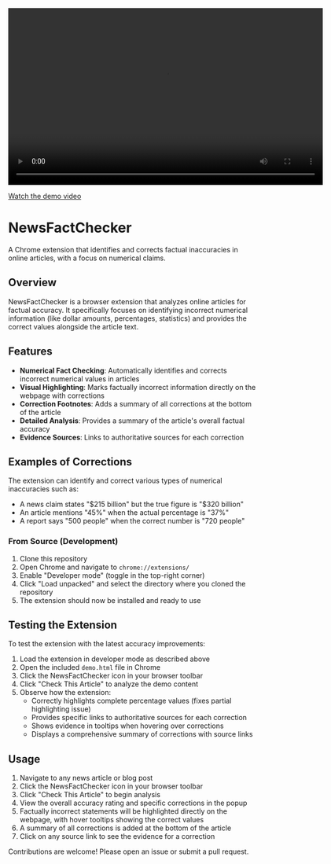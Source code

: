 <video width="640" height="360" controls>
  <source src="vid/demo.mov" type="video/mov">
</video>




[Watch the demo video](vid/demo.mov)
# NewsFactChecker

A Chrome extension that identifies and corrects factual inaccuracies in online articles, with a focus on numerical claims.

## Overview

NewsFactChecker is a browser extension that analyzes online articles for factual accuracy. It specifically focuses on identifying incorrect numerical information (like dollar amounts, percentages, statistics) and provides the correct values alongside the article text.

## Features

- **Numerical Fact Checking**: Automatically identifies and corrects incorrect numerical values in articles
- **Visual Highlighting**: Marks factually incorrect information directly on the webpage with corrections
- **Correction Footnotes**: Adds a summary of all corrections at the bottom of the article
- **Detailed Analysis**: Provides a summary of the article's overall factual accuracy
- **Evidence Sources**: Links to authoritative sources for each correction

## Examples of Corrections

The extension can identify and correct various types of numerical inaccuracies such as:

- A news claim states "$215 billion" but the true figure is "$320 billion"
- An article mentions "45%" when the actual percentage is "37%"
- A report says "500 people" when the correct number is "720 people"


### From Source (Development)

1. Clone this repository
2. Open Chrome and navigate to `chrome://extensions/`
3. Enable "Developer mode" (toggle in the top-right corner)
4. Click "Load unpacked" and select the directory where you cloned the repository
5. The extension should now be installed and ready to use

## Testing the Extension

To test the extension with the latest accuracy improvements:

1. Load the extension in developer mode as described above
2. Open the included `demo.html` file in Chrome
3. Click the NewsFactChecker icon in your browser toolbar
4. Click "Check This Article" to analyze the demo content
5. Observe how the extension:
   - Correctly highlights complete percentage values (fixes partial highlighting issue)
   - Provides specific links to authoritative sources for each correction
   - Shows evidence in tooltips when hovering over corrections
   - Displays a comprehensive summary of corrections with source links

## Usage

1. Navigate to any news article or blog post
2. Click the NewsFactChecker icon in your browser toolbar
3. Click "Check This Article" to begin analysis
4. View the overall accuracy rating and specific corrections in the popup
5. Factually incorrect statements will be highlighted directly on the webpage, with hover tooltips showing the correct values
6. A summary of all corrections is added at the bottom of the article
7. Click on any source link to see the evidence for a correction

Contributions are welcome! Please open an issue or submit a pull request.